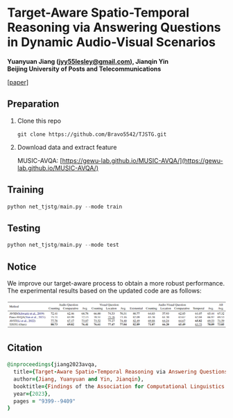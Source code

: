 # Target-Aware Spatio-Temporal Reasoning via Answering Questions in Dynamic Audio-Visual Scenarios

**Yuanyuan Jiang (jyy55lesley@gmail.com), Jianqin Yin**  
**Beijing University of Posts and Telecommunications**

[\[paper\]](https://aclanthology.org/2023.findings-emnlp.630/)

## Preparation

1. Clone this repo
   ```
   git clone https://github.com/Bravo5542/TJSTG.git
   ```
2. Download data and extract feature
   
   MUSIC-AVQA: [https://gewu-lab.github.io/MUSIC-AVQA/](https://gewu-lab.github.io/MUSIC-AVQA/)

## Training  

```python
python net_tjstg/main.py --mode train
```

## Testing

```python
python net_tjstg/main.py --mode test
```

## Notice

We improve our target-aware process to obtain a more robust performance. The experimental results based on the updated code are as follows:

![image](/net_tjstg/figs/updated_results.png)

## Citation

```ruby
@inproceedings{jiang2023avqa,
  title={Target-Aware Spatio-Temporal Reasoning via Answering Questions in Dynamics Audio-Visual Scenarios},
  author={Jiang, Yuanyuan and Yin, Jianqin},
  booktitle={Findings of the Association for Computational Linguistics: EMNLP 2023},
  year={2023},
  pages = "9399--9409"
}
```



